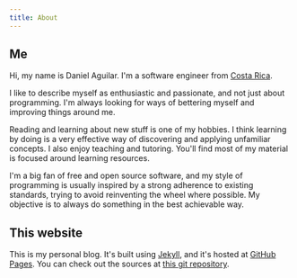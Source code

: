 ```yaml
---
title: About
---
```


## Me

Hi, my name is Daniel Aguilar. I'm a software engineer from [Costa Rica][1].

I like to describe myself as enthusiastic and passionate, and not just about
programming. I'm always looking for ways of bettering myself and improving
things around me.

Reading and learning about new stuff is one of my hobbies. I think learning by
doing is a very effective way of discovering and applying unfamiliar concepts.
I also enjoy teaching and tutoring. You'll find most of my material is focused
around learning resources.

I'm a big fan of free and open source software, and my style of programming is
usually inspired by a strong adherence to existing standards, trying to avoid
reinventing the wheel where possible. My objective is to always do something in
the best achievable way.

## This website

This is my personal blog. It's built using [Jekyll][2], and it's hosted at
[GitHub Pages][3]. You can check out the sources at [this git repository][4].

[1]: https://en.wikipedia.org/wiki/Costa_Rica
[2]: https://jekyllrb.com/
[3]: https://pages.github.com/
[4]: https://github.com/daniel-aguilar/daniel-aguilar.github.io
